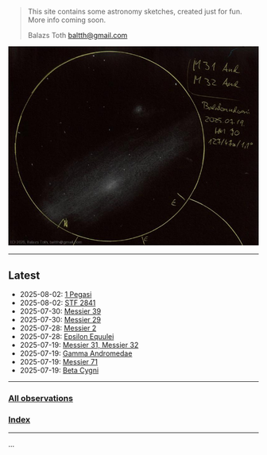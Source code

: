
> This site contains some astronomy sketches, created just for fun.
> More info coming soon.
> 
> Balazs Toth
> baltth@gmail.com

![M31, M32](img/m31-m32-20250722.jpg)

---


## Latest

- 2025-08-02: [1 Pegasi](obs/1-peg-2025-08-02.md)
- 2025-08-02: [STF 2841](obs/stf-2841-2025-08-02.md)
- 2025-07-30: [Messier 39](obs/m39-2025-07-30.md)
- 2025-07-30: [Messier 29](obs/m29-2025-07-30.md)
- 2025-07-28: [Messier 2](obs/m2-2025-07-28.md)
- 2025-07-28: [Epsilon Equulei](obs/epsilon-equ-2025-07-28.md)
- 2025-07-19: [Messier 31, Messier 32](obs/m31-m32-2025-07-19.md)
- 2025-07-19: [Gamma Andromedae](obs/gamma-and-2025-07-19.md)
- 2025-07-19: [Messier 71](obs/m71-2025-07-19.md)
- 2025-07-19: [Beta Cygni](obs/beta-cyg-2025-07-19.md)

---

### [All observations](pages/log.md)

### [Index](pages/obj_index.md)

---

...

